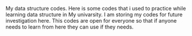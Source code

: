 My data structure codes. Here is some codes that i used to practice while learning data structure in My univarsity.
I am storing my codes for future investigation here.
This codes are open for everyone so that if anyone needs to learn from here they can use if they needs.
